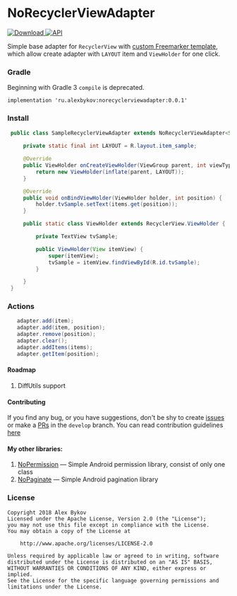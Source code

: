 

# NoRecyclerViewAdapter
[ ![Download](https://api.bintray.com/packages/nonews/maven/norecyclerviewadapter/images/download.svg) ](https://bintray.com/nonews/maven/norecyclerviewadapter/_latestVersion)
[![API](https://img.shields.io/badge/API-15%2B-blue.svg?style=flat)](https://android-arsenal.com/api?level=null)

Simple base adapter for `RecyclerView` with [custom Freemarker template](https://github.com/NoNews/NoRecyclerViewAdapter/tree/master/template), which allow create adapter with `LAYOUT` item and `ViewHolder` for one click.

### Gradle

Beginning with Gradle 3 `compile` is deprecated.

```
implementation 'ru.alexbykov:norecyclerviewadapter:0.0.1'
```

### Install
```java
 public class SampleRecyclerViewAdapter extends NoRecyclerViewAdapter<String, SampleRecyclerViewAdapter.ViewHolder> {
 
     private static final int LAYOUT = R.layout.item_sample;

     @Override
     public ViewHolder onCreateViewHolder(ViewGroup parent, int viewType) {
         return new ViewHolder(inflate(parent, LAYOUT));
     }

     @Override
     public void onBindViewHolder(ViewHolder holder, int position) {
         holder.tvSample.setText(items.get(position));
     }

     public static class ViewHolder extends RecyclerView.ViewHolder {

         private TextView tvSample;

         public ViewHolder(View itemView) {
             super(itemView);
             tvSample = itemView.findViewById(R.id.tvSample);
         }

     }
 }
```

### Actions

```java
   adapter.add(item);
   adapter.add(item, position);
   adapter.remove(position);
   adapter.clear();
   adapter.addItems(items);
   adapter.getItem(position);
```


#### Roadmap

1. DiffUtils support


#### Contributing

If you find any bug, or you have suggestions, don't be shy to create [issues](https://github.com/NoNews/NoRecyclerViewAdapter/issues) or make a [PRs](https://github.com/NoNews/NoRecyclerViewAdapter/pulls) in the `develop` branch.
You can read contribution guidelines [here](https://github.com/NoNews/NoRecyclerViewAdapter/blob/master/CONTRIBUTING.md)


#### My other libraries:
1. [NoPermission](https://github.com/NoNews/NoPermission) — Simple Android permission library, consist of only one class
2. [NoPaginate](https://github.com/NoNews/NoPaginate) — Simple Android pagination library

### License
```
Copyright 2018 Alex Bykov
Licensed under the Apache License, Version 2.0 (the "License");
you may not use this file except in compliance with the License.
You may obtain a copy of the License at

    http://www.apache.org/licenses/LICENSE-2.0

Unless required by applicable law or agreed to in writing, software
distributed under the License is distributed on an "AS IS" BASIS,
WITHOUT WARRANTIES OR CONDITIONS OF ANY KIND, either express or implied.
See the License for the specific language governing permissions and
limitations under the License.
```
